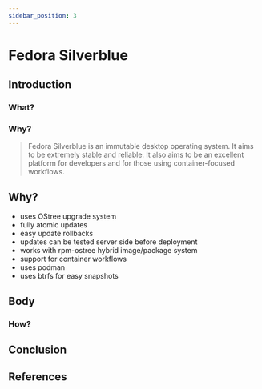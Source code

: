 ```yaml
---
sidebar_position: 3
---
```


# Fedora Silverblue

## Introduction

### What?

### Why?

 > Fedora Silverblue is an immutable desktop operating system. It aims to be extremely stable and reliable. It also aims to be an excellent platform for developers and for those using container-focused workflows.

## Why?
 - uses OStree upgrade system
 - fully atomic updates
 - easy update rollbacks
 - updates can be tested server side before deployment
 - works with rpm-ostree hybrid image/package system
 - support for container workflows
 - uses podman
 - uses btrfs for easy snapshots

## Body

### How?

## Conclusion

## References